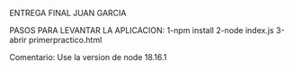 ENTREGA FINAL JUAN GARCIA

PASOS PARA LEVANTAR LA APLICACION:
1-npm install
2-node index.js
3-abrir primerpractico.html

Comentario:
Use la version de node 18.16.1
